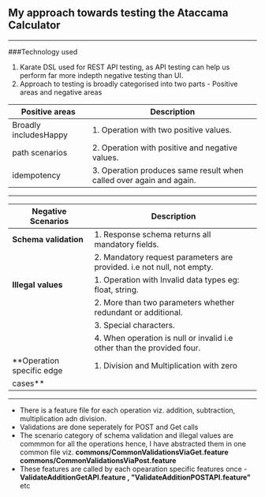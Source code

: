 ## My approach towards testing the Ataccama Calculator
---
###Technology used
1. Karate DSL used for REST API testing, as API testing can help us perform far more indepth negative testing than UI.
2. Approach to testing is broadly categorised into two parts - Positive areas and negative areas

| **Positive areas**          |**Description**                                                           |
|-----------------------------| -------------------------------------------------------------------------|
| Broadly includesHappy       | 1. Operation with two positive values.                                   |
| path scenarios              | 2. Operation with positive and negative values.                          |
| idempotency                 | 3. Operation produces same result when called over again and again.
---
| **Negative Scenarios**      |**Description**                                                           |
|-----------------------------|--------------------------------------------------------------------------|
|**Schema validation**        | 1. Response schema returns all mandatory fields.                         | 
|                             | 2. Mandatory request parameters are provided. i.e not null, not empty.   |
|**Illegal values**           | 1. Operation with Invalid data types eg: float, string.                  |
|                             | 2. More than two parameters whether redundant or additional.   
|                             | 3. Special characters.
|                             | 4. When operation  is null  or invalid i.e other than the provided four. |
|**Operation specific edge    | 1. Division and Multiplication with zero                                 |               
| cases**                     |                                                                          |
---

- There is a feature file for each operation viz. addition, subtraction, multiplication adn division.
- Validations are done seperately for POST and Get calls
- The scenario category of schema validation and illegal values are commmon for all the operations hence, I have abstracted them in one common file viz.
  **commons/CommonValidationsViaGet.feature**
  **commons/CommonValidationsViaPost.feature** 
- These features are called by each opearation specific features once - **ValidateAdditionGetAPI.feature , "ValidateAdditionPOSTAPI.feature"** etc
